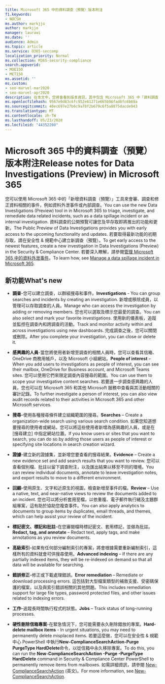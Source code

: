 ```yaml
---
title: Microsoft 365 中的資料調查（預覽）版本附注
f1.keywords:
- NOCSH
ms.author: markjjo
author: markjjo
manager: laurawi
ms.date: ''
audience: Admin
ms.topic: article
ms.service: O365-seccomp
localization_priority: Normal
ms.collection: M365-security-compliance
search.appverid:
- MOE150
- MET150
ms.assetid: ''
ms.custom:
- seo-marvel-mar2020
- seo-marvel-apr2020
description: 在本文中，您將會看到版本資訊，其中包含 Microsoft 365 中「資料調查（預覽）」工具的變更和新功能。
ms.openlocfilehash: 9567e9d83c6fc952e61271e665b96fad8fc6b69a
ms.sourcegitcommit: 40ec697e27b6c9a78f2b679c6f5a8875dacde943
ms.translationtype: MT
ms.contentlocale: zh-TW
ms.lasthandoff: 05/23/2020
ms.locfileid: "44352280"
---
```

# <a name="release-notes-for-data-investigations-preview-in-microsoft-365"></a><span data-ttu-id="bb9c1-103">Microsoft 365 中的資料調查（預覽）版本附注</span><span class="sxs-lookup"><span data-stu-id="bb9c1-103">Release notes for Data Investigations (Preview) in Microsoft 365</span></span>

<span data-ttu-id="bb9c1-104">您可以使用 Microsoft 365 中的「新增資料調查（預覽）」工具來會審、調查和修正資料相關的事件，例如資料外泄事件或內部調查。</span><span class="sxs-lookup"><span data-stu-id="bb9c1-104">You can use the new Data Investigations (Preview) tool in in Microsoft 365 to triage, investigate, and remediate data related incidents, such as a data spillage incident or an internal investigation.</span></span> <span data-ttu-id="bb9c1-105">資料調查的公開預覽可讓您及早存取即將推出的功能和更新。</span><span class="sxs-lookup"><span data-stu-id="bb9c1-105">The Public Preview of Data Investigations provides you with early access to the upcoming functionality and updates.</span></span> <span data-ttu-id="bb9c1-106">若要取得最新功能的初期存取，請在安全性 & 規範中心建立新調查（預覽）。</span><span class="sxs-lookup"><span data-stu-id="bb9c1-106">To get early access to the newest features, create a new investigation in Data Investigations (Preview) in the Security & Compliance Center.</span></span> <span data-ttu-id="bb9c1-107">若要深入瞭解，請參閱[管理 Microsoft 365 中的資料外泄事件](manage-data-spillage-incidents.md)。</span><span class="sxs-lookup"><span data-stu-id="bb9c1-107">To learn how, see [Manage a data spillage incident in Microsoft 365](manage-data-spillage-incidents.md).</span></span>

## <a name="whats-new"></a><span data-ttu-id="bb9c1-108">新功能</span><span class="sxs-lookup"><span data-stu-id="bb9c1-108">What's new</span></span> 

- <span data-ttu-id="bb9c1-109">**調查**-您可以建立調查，以群組搜尋和事件。</span><span class="sxs-lookup"><span data-stu-id="bb9c1-109">**Investigations** - You can group searches and incidents by creating an investigation.</span></span> <span data-ttu-id="bb9c1-110">新增或移除成員，以管理可以存取調查的人員。</span><span class="sxs-lookup"><span data-stu-id="bb9c1-110">Manage who can access the investigation by adding or removing members.</span></span>  <span data-ttu-id="bb9c1-111">您也可以選取及標示您最愛的調查。</span><span class="sxs-lookup"><span data-stu-id="bb9c1-111">You can also select and mark your favorite investigations.</span></span> <span data-ttu-id="bb9c1-112">使用新的儀表板，追蹤並監控在調查內和跨調查的活動。</span><span class="sxs-lookup"><span data-stu-id="bb9c1-112">Track and monitor activity within and across investigations using new dashboards.</span></span> <span data-ttu-id="bb9c1-113">完成調查之後，您可以關閉或刪除。</span><span class="sxs-lookup"><span data-stu-id="bb9c1-113">After you complete your investigation, you can close or delete it.</span></span>

- <span data-ttu-id="bb9c1-114">**感興趣的人員**-當您將使用者新增至調查的相關人員時，您可以查看其信箱、OneDrive 商務用帳戶，以及 Microsoft 小組網站。</span><span class="sxs-lookup"><span data-stu-id="bb9c1-114">**People of interest** – When you add users to investigations as people of interest, you can see their mailbox, OneDrive for Business account, and Microsoft Teams sites.</span></span> <span data-ttu-id="bb9c1-115">您可以使用它們來限定調查內容搜尋的範圍。</span><span class="sxs-lookup"><span data-stu-id="bb9c1-115">You can use them to scope your investigative content searches.</span></span> <span data-ttu-id="bb9c1-116">若要進一步調查感興趣的人員，您也可以在 Microsoft 365 和其他 Microsoft 服務中查看與其活動相關的審計記錄。</span><span class="sxs-lookup"><span data-stu-id="bb9c1-116">To further investigate a person of interest, you can also view audit records related to their activities in Microsoft 365 and other Microsoft services.</span></span>

- <span data-ttu-id="bb9c1-117">**搜尋**–使用各種搜尋條件建立組織範圍的搜尋。</span><span class="sxs-lookup"><span data-stu-id="bb9c1-117">**Searches** – Create a organization-wide search using various search condition.</span></span> <span data-ttu-id="bb9c1-118">如果您知道想要搜尋的使用者或網站，您可以將這些使用者新增為感興趣的人員，或是在 [搜尋建立] 中指定網站位置。</span><span class="sxs-lookup"><span data-stu-id="bb9c1-118">If you know users or sites that you want to search, you can do so by adding those users as people of interest or specifying site locations in search creation wizard.</span></span> 

- <span data-ttu-id="bb9c1-119">**證據**–建立新的證據集，並新增您要查看的搜尋結果。</span><span class="sxs-lookup"><span data-stu-id="bb9c1-119">**Evidence** – Create a new evidence set and add search results that you want to review.</span></span> <span data-ttu-id="bb9c1-120">您可以查看個別檔、批註以留下調查附注，以及匯出結果以移至不同的環境。</span><span class="sxs-lookup"><span data-stu-id="bb9c1-120">You can review individual documents, annotate to leave investigation notes, and export results to move to a different environment.</span></span> 

- <span data-ttu-id="bb9c1-121">**回顧**–使用原生、文字和近原生的視圖，檢查新增至事件的檔。</span><span class="sxs-lookup"><span data-stu-id="bb9c1-121">**Review** – Use a native, text, and near-native views to review the documents added to an incident.</span></span> <span data-ttu-id="bb9c1-122">您也可以將分析套用至檔，以依重複、電子郵件執行緒及主題群組專案，這有助於協助您複查事件。</span><span class="sxs-lookup"><span data-stu-id="bb9c1-122">You can also apply analytics to documents to group items by duplicates, email threads, and themes, which can help assist your review of the incident.</span></span> 

- <span data-ttu-id="bb9c1-123">**標記密文、標記和批註**–在您審閱檔時標記密文、套用標記，並做為批註。</span><span class="sxs-lookup"><span data-stu-id="bb9c1-123">**Redact, tag, and annotate** – Redact text, apply tags, and make annotations as you review documents.</span></span>
  
- <span data-ttu-id="bb9c1-124">**高級索引**–如果有任何部分編制索引的專案，將會根據需要重新編制索引，這樣所有的資料就會可供搜尋使用。</span><span class="sxs-lookup"><span data-stu-id="bb9c1-124">**Advanced indexing** – If there are any partially indexed items, they will be re-indexed on demand so that all data will be available for searching.</span></span>

- <span data-ttu-id="bb9c1-125">**錯誤修正**–修正或下載處理錯誤。</span><span class="sxs-lookup"><span data-stu-id="bb9c1-125">**Error remediation** – Remediate or download processing errors.</span></span> <span data-ttu-id="bb9c1-126">這包括對大型檔案類型的補救支援、受密碼保護的檔案，以及與索引錯誤相關的其他問題。</span><span class="sxs-lookup"><span data-stu-id="bb9c1-126">This includes remediation support for large file types, password protected files, and other issues related to indexing errors.</span></span> 

- <span data-ttu-id="bb9c1-127">**工作**–追蹤長時間執行程式的狀態。</span><span class="sxs-lookup"><span data-stu-id="bb9c1-127">**Jobs** – Track status of long-running processes.</span></span>

- <span data-ttu-id="bb9c1-128">**硬性刪除信箱專案**-在緊急情況下，您可能需要永久刪除錯放的專案。</span><span class="sxs-lookup"><span data-stu-id="bb9c1-128">**Hard-delete mailbox items** - In urgent situations, you may need to permanently delete misplaced items.</span></span> <span data-ttu-id="bb9c1-129">若要這麼做，您可以在安全性 & 規範中心 PowerShell 中執行**New-ComplianceSearchAction-Purge PurgeType HardDelete**命令，以從信箱中永久移除專案。</span><span class="sxs-lookup"><span data-stu-id="bb9c1-129">To do this, you can run the **New-ComplianceSearchAction -Purge -PurgeType HardDelete** command in Security & Compliance Center PowerShell to permanently remove items from mailboxes.</span></span> <span data-ttu-id="bb9c1-130">如需詳細資訊，請參閱 [New-ComplianceSearchAction](https://docs.microsoft.com/powershell/module/exchange/new-compliancesearchaction) (英文)。</span><span class="sxs-lookup"><span data-stu-id="bb9c1-130">For more information, see [New-ComplianceSearchAction](https://docs.microsoft.com/powershell/module/exchange/new-compliancesearchaction).</span></span>
